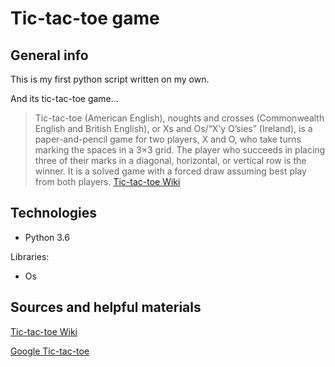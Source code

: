 # Tic-tac-toe game
## General info
This is my first python script written on my own. 

And its tic-tac-toe game...

>Tic-tac-toe (American English), noughts and crosses (Commonwealth English and British English), or Xs and Os/“X’y O’sies” (Ireland), is a paper-and-pencil game for two players, X and O, who take turns marking the spaces in a 3×3 grid. The player who succeeds in placing three of their marks in a diagonal, horizontal, or vertical row is the winner. It is a solved game with a forced draw assuming best play from both players.
[Tic-tac-toe Wiki](https://en.wikipedia.org/wiki/Tic-tac-toe)


## Technologies
* Python 3.6

Libraries:
* Os

## Sources and helpful materials
[Tic-tac-toe Wiki](https://en.wikipedia.org/wiki/Tic-tac-toe)

[Google Tic-tac-toe](https://www.google.com/search?q=tic-tac-toe+game&sxsrf=ALeKk03HSRlQ3fxnNvDe6qjVocGHm_PZ9Q%3A1617881285197&ei=xehuYNG6C_6H9u8PgKKiiAE&oq=tic-tac-toe&gs_lcp=Cgdnd3Mtd2l6EAEYATIHCCMQsAMQJzIHCCMQsAMQJzIHCAAQRxCwAzIHCAAQRxCwAzIHCAAQRxCwAzIHCAAQRxCwAzIHCAAQRxCwAzIHCAAQRxCwAzIHCAAQRxCwAzIKCC4QsAMQyAMQQzIKCC4QsAMQyAMQQ0oFCDgSATFQAFgAYL0caAFwAngAgAHCAYgBwgGSAQMwLjGYAQCqAQdnd3Mtd2l6yAELwAEB&sclient=gws-wiz)